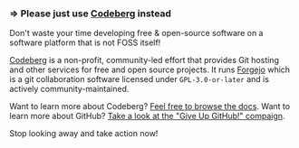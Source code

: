 ### => Please just use [Codeberg](https://codeberg.org) instead

Don't waste your time developing free & open-source software on a software platform that is
not FOSS itself!

[Codeberg](https://codeberg.org/) is a non-profit, community-led effort that
provides Git hosting and other services for free and open source projects.
It runs [Forgejo](https://forgejo.org/) which is a git collaboration software
licensed under `GPL-3.0-or-later` and is actively community-maintained.

Want to learn more about Codeberg? [Feel free to browse the docs](https://docs.codeberg.org/getting-started/what-is-codeberg/).
Want to learn more about GitHub? [Take a look at the "Give Up GitHub!"
compaign](https://sfconservancy.org/GiveUpGitHub/).

Stop looking away and take action now!
